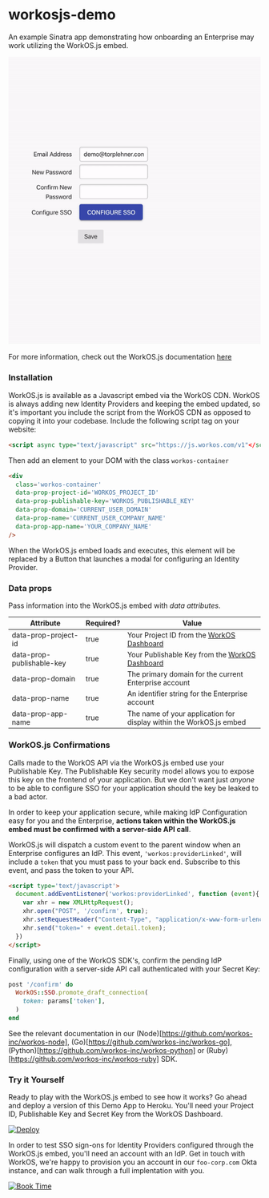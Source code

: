 # workosjs-demo

An example Sinatra app demonstrating how onboarding an Enterprise may work utilizing the WorkOS.js embed.

![WorkOS.js embed](./WorkOSjs.gif)

For more information, check out the WorkOS.js documentation [here](http://docs.workos.com/sso/embed-workosjs)

### Installation

WorkOS.js is available as a Javascript embed via the WorkOS CDN. WorkOS is always adding new Identity Providers and keeping the embed updated, so it's important you include the script from the WorkOS CDN as opposed to copying it into your codebase. Include the following script tag on your website:

```html
<script async type="text/javascript" src="https://js.workos.com/v1"</script>

```

Then add an element to your DOM with the class `workos-container`

```html
<div 
  class='workos-container'
  data-prop-project-id='WORKOS_PROJECT_ID'
  data-prop-publishable-key='WORKOS_PUBLISHABLE_KEY'
  data-prop-domain='CURRENT_USER_DOMAIN'
  data-prop-name='CURRENT_USER_COMPANY_NAME'
  data-prop-app-name='YOUR_COMPANY_NAME'
/>
```

When the WorkOS.js embed loads and executes, this element will be replaced by a Button that launches a modal for configuring an Identity Provider.

### Data props

Pass information into the WorkOS.js embed with _data attributes_.

| Attribute                 | Required? | Value                                                    |
|---------------------------|-----------|----------------------------------------------------------|
| data-prop-project-id      | true      | Your Project ID from the [WorkOS Dashboard](https://dashboard.workos.com/sso/configuration)                |
| data-prop-publishable-key | true      | Your Publishable Key from the [WorkOS Dashboard](https://dashboard.workos.com/api-keys)           |
| data-prop-domain          | true      | The primary domain for the current Enterprise account    |
| data-prop-name            | true      | An identifier string for the Enterprise account          |
| data-prop-app-name        | true      | The name of your application for display within the WorkOS.js embed |

### WorkOS.js Confirmations

Calls made to the WorkOS API via the WorkOS.js embed use your Publishable Key. The Publishable Key security model allows you to expose this key on the frontend of your application. But we don't want just _anyone_ to be able to configure SSO for your application should the key be leaked to a bad actor.

In order to keep your application secure, while making IdP Configuration easy for you and the Enterprise, **actions taken within the WorkOS.js embed must be confirmed with a server-side API call**.

WorkOS.js will dispatch a custom event to the parent window when an Enterprise configures an IdP. This event, `'workos:providerLinked'`, will include a `token` that you must pass to your back end. Subscribe to this event, and pass the token to your API.

```html
<script type='text/javascript'>
  document.addEventListener('workos:providerLinked', function (event){
    var xhr = new XMLHttpRequest();
    xhr.open("POST", '/confirm', true);
    xhr.setRequestHeader("Content-Type", "application/x-www-form-urlencoded");
    xhr.send("token=" + event.detail.token);
  })
</script>
```

Finally, using one of the WorkOS SDK's, confirm the pending IdP configuration with a server-side API call authenticated with your Secret Key:

```ruby
post '/confirm' do
  WorkOS::SSO.promote_draft_connection(
    token: params['token'],
  )
end
```

See the relevant documentation in our (Node)[https://github.com/workos-inc/workos-node], (Go)[https://github.com/workos-inc/workos-go], (Python)[https://github.com/workos-inc/workos-python] or (Ruby)[https://github.com/workos-inc/workos-ruby] SDK.

### Try it Yourself

Ready to play with the WorkOS.js embed to see how it works? Go ahead and deploy a version of this Demo App to Heroku. You'll need your Project ID, Publishable Key and Secret Key from the WorkOS Dashboard.

[![Deploy](https://www.herokucdn.com/deploy/button.svg)](https://heroku.com/deploy)

In order to test SSO sign-ons for Identity Providers configured through the WorkOS.js embed, you'll need an account with an IdP. Get in touch with WorkOS, we're happy to provision you an account in our `foo-corp.com` Okta instance, and can walk through a full implentation with you.

[![Book Time](./book-time.png)](https://calendly.com/workos-taylor/sso-onboarding)
